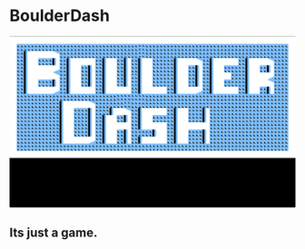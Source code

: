 # BoulderDash

![screenshot of the game](https://raw.githubusercontent.com/kiltum/games/master/boulderdash/screenshot.png)

## Its just a game. 